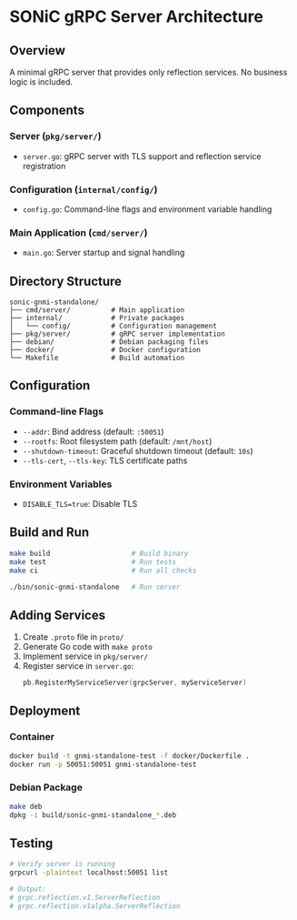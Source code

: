 # SONiC gRPC Server Architecture

## Overview

A minimal gRPC server that provides only reflection services. No business logic is included.

## Components

### Server (`pkg/server/`)
- `server.go`: gRPC server with TLS support and reflection service registration

### Configuration (`internal/config/`)
- `config.go`: Command-line flags and environment variable handling

### Main Application (`cmd/server/`)
- `main.go`: Server startup and signal handling

## Directory Structure

```
sonic-gnmi-standalone/
├── cmd/server/          # Main application
├── internal/            # Private packages
│   └── config/          # Configuration management
├── pkg/server/          # gRPC server implementation
├── debian/              # Debian packaging files
├── docker/              # Docker configuration
└── Makefile             # Build automation
```

## Configuration

### Command-line Flags
- `--addr`: Bind address (default: `:50051`)
- `--rootfs`: Root filesystem path (default: `/mnt/host`)
- `--shutdown-timeout`: Graceful shutdown timeout (default: `10s`)
- `--tls-cert`, `--tls-key`: TLS certificate paths

### Environment Variables
- `DISABLE_TLS=true`: Disable TLS

## Build and Run

```bash
make build                    # Build binary
make test                     # Run tests
make ci                       # Run all checks

./bin/sonic-gnmi-standalone   # Run server
```

## Adding Services

1. Create `.proto` file in `proto/`
2. Generate Go code with `make proto`
3. Implement service in `pkg/server/`
4. Register service in `server.go`:
   ```go
   pb.RegisterMyServiceServer(grpcServer, myServiceServer)
   ```

## Deployment

### Container
```bash
docker build -t gnmi-standalone-test -f docker/Dockerfile .
docker run -p 50051:50051 gnmi-standalone-test
```

### Debian Package
```bash
make deb
dpkg -i build/sonic-gnmi-standalone_*.deb
```

## Testing

```bash
# Verify server is running
grpcurl -plaintext localhost:50051 list

# Output:
# grpc.reflection.v1.ServerReflection
# grpc.reflection.v1alpha.ServerReflection
```